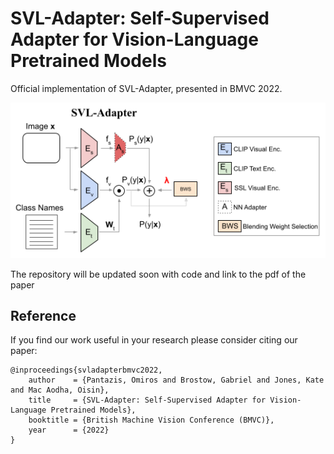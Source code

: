 # SVL-Adapter: Self-Supervised Adapter for Vision-Language Pretrained Models
Official implementation of SVL-Adapter, presented in BMVC 2022.

![Overview of SVL-Adapter approach](figs/svl_adapter.png)

The repository will be updated soon with code and link to the pdf of the paper

## Reference
If you find our work useful in your research please consider citing our paper:
```
@inproceedings{svladapterbmvc2022,
    author    = {Pantazis, Omiros and Brostow, Gabriel and Jones, Kate and Mac Aodha, Oisin},
    title     = {SVL-Adapter: Self-Supervised Adapter for Vision-Language Pretrained Models},
    booktitle = {British Machine Vision Conference (BMVC)},
    year      = {2022}
}
```
